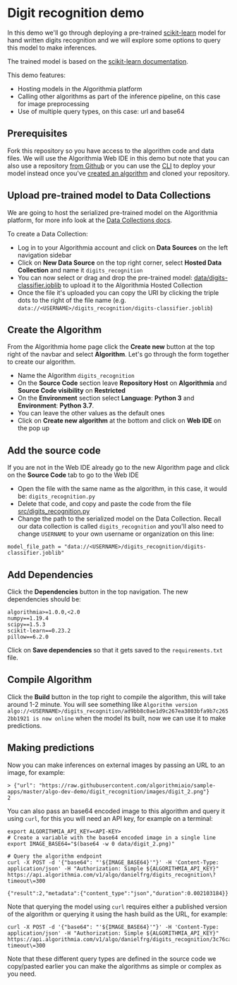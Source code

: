# Digit recognition demo

In this demo we'll go through deploying a pre-trained [scikit-learn](https://scikit-learn.org/) model for hand written digits recognition and we will explore some options to query this model to make inferences.

The trained model is based on the [scikit-learn documentation](https://scikit-learn.org/stable/auto_examples/classification/plot_digits_classification.html).

This demo features:

- Hosting models in the Algorithmia platform
- Calling other algorithms as part of the inference pipeline, on this case for image preprocessing
- Use of multiple query types, on this case: url and base64

## Prerequisites

Fork this repository so you have access to the algorithm code and data files. We will use the Algorithmia Web IDE in this demo but note that you can also use a repository [from Github](https://algorithmia.com/developers/algorithm-development/source-code-management) or you can use the [CLI](https://algorithmia.com/developers/clients/cli/) to deploy your model instead once you've [created an algorithm](https://algorithmia.com/developers/algorithm-development/languages/python/#create-an-algorithm) and cloned your repository.

## Upload pre-trained model to Data Collections

We are going to host the serialized pre-trained model on the Algorithmia platform, for more info look at the [Data Collections docs](https://algorithmia.com/developers/data/hosted/).

To create a Data Collection:

- Log in to your Algorithmia account and click on **Data Sources** on the left navigation sidebar
- Click on **New Data Source** on the top right corner, select **Hosted Data Collection** and name it `digits_recognition`
- You can now select or drag and drop the pre-trained model: [data/digits-classifier.joblib](https://github.com/algorithmiaio/sample-apps/raw/master/algo-dev-demo/digits-recognition/data/digits-classifier.joblib) to upload it to the Algorithmia Hosted Collection
- Once the file it's uploaded you can copy the URI by clicking the triple dots to the right of the file name (e.g. `data://<USERNAME>/digits_recognition/digits-classifier.joblib`)

## Create the Algorithm

From the Algorithmia home page click the **Create new** button at the top right of the navbar and select **Algorithm**.
Let's go through the form together to create our algorithm.

- Name the Algorithm `digits_recognition`
- On the **Source Code** section leave **Repository Host** on **Algorithmia** and **Source Code visibility** on **Restricted**
- On the **Environment** section select **Language**: **Python 3** and **Environment**: **Python 3.7**.
- You can leave the other values as the default ones
- Click on **Create new algorithm** at the bottom and click on **Web IDE** on the pop up

## Add the source code

If you are not in the Web IDE already go to the new Algorithm page and click on the **Source Code** tab to go to the Web IDE

- Open the file with the same name as the algorithm, in this case, it would be: `digits_recognition.py`
- Delete that code, and copy and paste the code from the file [src/digits_recognition.py](https://github.com/algorithmiaio/sample-apps/blob/master/algo-dev-demo/digits-recognition/src/digits_recognition.py)
- Change the path to the serialized model on the Data Collection. Recall our data collection is called `digits_recognition` and you'll also need
to change `USERNAME` to your own username or organization on this line:

```
model_file_path = "data://<USERNAME>/digits_recognition/digits-classifier.joblib"
```

## Add Dependencies

Click the **Dependencies** button in the top navigation.
The new dependencies should be:

```
algorithmia>=1.0.0,<2.0
numpy==1.19.4
scipy==1.5.3
scikit-learn==0.23.2
pillow==6.2.0
```

Click on **Save dependencies** so that it gets saved to the `requirements.txt` file.

## Compile Algorithm

Click the **Build** button in the top right to compile the algorithm, this will take around 1-2 minute.
You will see something like `Algorithm version algo://<USERNAME>/digits_recognition/ad9bb8c0ae1d9c267ea3803bfa9b7c2652bb1921 is now online` when the model its built, now we can use it to make predictions.

## Making predictions

Now you can make inferences on external images by passing an URL to an image, for example:

```
> {"url": "https://raw.githubusercontent.com/algorithmiaio/sample-apps/master/algo-dev-demo/digit_recognition/images/digit_2.png"}
2
```

You can also pass an base64 encoded image to this algorithm and query it using `curl`, for this you will need an API key, for example on a terminal:


```
export ALGORITHMIA_API_KEY=<API-KEY>
# Create a variable with the base64 encoded image in a single line
export IMAGE_BASE64="$(base64 -w 0 data/digit_2.png)"

# Query the algorithm endpoint
curl -X POST -d '{"base64": "'${IMAGE_BASE64}'"}' -H 'Content-Type: application/json' -H "Authorization: Simple ${ALGORITHMIA_API_KEY}" https://api.algorithmia.com/v1/algo/danielfrg/digits_recognition\?timeout\=300
```

```
{"result":2,"metadata":{"content_type":"json","duration":0.002103184}}
```

Note that querying the model using `curl` requires either a published version of the algorithm or querying it using the hash build as the URL, for example:

```
curl -X POST -d '{"base64": "'${IMAGE_BASE64}'"}' -H 'Content-Type: application/json' -H "Authorization: Simple ${ALGORITHMIA_API_KEY}" https://api.algorithmia.com/v1/algo/danielfrg/digits_recognition/3c76ca7b227c0d636f2ab6ed645956cd3e56b310\?timeout\=300
```

Note that these different query types are defined in the source code we copy/pasted earlier
you can make the algorithms as simple or complex as you need.
